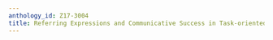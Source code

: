 ```yaml
---
anthology_id: Z17-3004
title: Referring Expressions and Communicative Success in Task-oriented Dialogues
---
```

